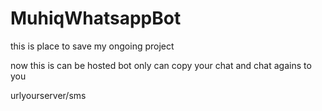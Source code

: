 # MuhiqWhatsappBot
this is place to save my ongoing project 

now this is can be hosted bot only can copy your chat and chat agains to you 

urlyourserver/sms
